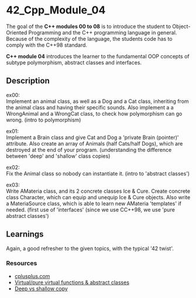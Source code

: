# 42_Cpp_Module_04

The goal of the **C++ modules 00 to 08** is to introduce the student to Object-Oriented Programming and the C++ programming language in general.
Because of the complexity of the language, the students code has to comply with the C++98 standard.

**C++ module 04** introduces the learner to the fundamental OOP concepts of subtype polymorphism, abstract classes and interfaces.

## Description

ex00:  
Implement an animal class, as well as a Dog and a Cat class, inheriting from the animal class and having their specific sounds. Also implement a a WrongAnimal and a WrongCat class, to check how polymorphism can go wrong.
(intro to polymorphism)

ex01:  
Implement a Brain class and give Cat and Dog a 'private Brain (pointer)' attribute. Also create an array of Animals (half Cats/half Dogs), which are destroyed at the end of your program.
(understanding the difference between 'deep' and 'shallow' class copies)

ex02:  
Fix the Animal class so nobody can instantiate it.
(intro to 'abstract classes')

ex03:  
Write AMateria class, and its 2 concrete classes Ice & Cure. Create concrete class Character, which can equip and unequip Ice & Cure objects. Also write a MateriaSource class, which is able to learn new AMateria 'templates' if needed.
(first use of 'interfaces' (since we use CC++98, we use 'pure abstract classes')

## Learnings

Again, a good refresher to the given topics, with the typical '42 twist'.

### Resources

* [cplusplus.com](http://www.cplusplus.com/)
* [Virtual/pure virtual functions & abstract classes](https://www.youtube.com/watch?v=T8f4ajtFU9g)
* [Deep vs shallow copy](https://www.learncpp.com/cpp-tutorial/shallow-vs-deep-copying/)
